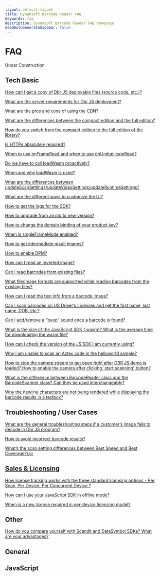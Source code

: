 ```yaml
---
layout: default-layout
title: Dynamsoft Barcode Reader FAQ
keywords: faq
description: Dynamsoft Barcode Reader FAQ Homepage
needAutoGenerateSidebar: false
---
```


# FAQ

Under Construction

## Tech Basic

<a href="{{site.faq}}ways-to-copy-dbr-js-deployable-files.html" target="_blank">How can I get a copy of Dbr JS deployable files (source code, etc.)?</a>

<a href="{{site.faq}}server-requirements-for-dbr-js-deployment.html" target="_blank">What are the server requirements for Dbr JS deployment?</a>

<a href="{{site.faq}}pros-and-cons-of-cdn.html" target="_blank">What are the pros and cons of using the CDN?</a>

<a href="{{site.faq}}differences-between-full-and-compact-editions.html" target="_blank">What are the differences between the compact edition and the full edition?</a>

<a href="{{site.faq}}switch-compact-to-full.html" target="_blank">How do you switch from the compact edition to the full edition of the library?</a>

<a href="{{site.faq}}is-https-required.html" target="_blank">Is HTTPs absolutely required?</a>

<a href="{{site.faq}}use-of-onFrameRead-and-onUnduplicateRead.html" target="_blank">When to use onFrameRead and when to use onUnduplicateRead?</a>

<a href="{{site.faq}}call-loadWasm-proactively.html" target="_blank">Do we have to call loadWasm proactively?</a>

<a href="{{site.faq}}when-loadWasm-is-used.html" target="_blank">When and why loadWasm is used?</a>

<a href="{{site.faq}}differences-between-updateScanSettings-updateVideoSettings-and-updateRuntimeSettings.html" target="_blank">What are the differences between updateScanSettings/updateVideoSettings/updateRuntimeSettings?</a>

<a href="{{site.faq}}different-ways-to-customize-ui.html" target="_blank">What are the different ways to customize the UI?</a>

<a href="{{site.faq}}get-sdk-logs.html" target="_blank">How to get the logs for the SDK?</a>

<a href="{{site.faq}}upgrade-old-to-new.html" target="_blank">How to upgrade from an old to new version?</a>

<a href="{{site.faq}}change-domain-binding-of-product-key.html" target="_blank">How to change the domain binding of your product key?</a>

<a href="{{site.faq}}when-singleFrameMode-is-enabled.html" target="_blank">When is singleFrameMode enabled?</a>

<a href="{{site.faq}}get-intermediate-result-images.html" target="_blank">How to get intermediate result images?</a>

<a href="{{site.faq}}how-to-enable-dpm.html" target="_blank">How to enable DPM?</a>

<a href="{{site.faq}}read-inverted-image.html" target="_blank">How can I read an inverted image?</a>

<a href="{{site.faq}}read-from-existing-files.html" target="_blank">Can I read barcodes from existing files?</a>

<a href="{{site.faq}}formats-supported-for-existing-files.html" target="_blank">What file/image formats are supported while reading barcodes from the existing files?</a>

<a href="{{site.faq}}read-text-from-barcode-image.html" target="_blank">How can I read the text info from a barcode image?</a>

<a href="{{site.faq}}scan-US-drivers-license.html" target="_blank">Can I scan barcodes on US Driver’s Licenses and get the first name, last name, DOB, etc.?</a>

<a href="{{site.faq}}add-remove-beep-sound.html" target="_blank">Can I add/remove a “beep” sound once a barcode is found?</a>

<a href="{{site.faq}}size-of-wasm.html" target="_blank">What is the size of the JavaScript SDK (.wasm)? What is the average time for downloading the wasm file?</a>

<a href="{{site.faq}}check-current-version.html" target="_blank">How can I check the version of the JS SDK I am currently using?</a>

<a href="{{site.faq}}unable-to-scan-aztec-code.html" target="_blank">Why I am unable to scan an Aztec code in the helloworld sample?</a>

<a href="{{site.faq}}stop-camera-to-open-right-away.html" target="_blank">How to stop the camera stream to get open right after DBR JS demo is loaded? How to enable the camera after clicking 'start scanning' button?</a>

<a href="{{site.faq}}difference-between-barcodeReader-and-barcodeScanner.html" target="_blank">What is the difference between BarcodeReader class and the BarcodeScanner class? Can they be used interchangeably?</a>

<a href="{{site.faq}}newline-character-not-being-rendered.html" target="_blank">Why the newline characters are not being rendered while displaying the barcode results in a textbox?</a>

## Troubleshooting / User Cases

<a href="{{site.faq}}general-troubleshooting-steps-for-decode-failure.html" target="_blank">What are the general troubleshooting steps if a customer’s image fails to decode in Dbr JS program?</a>

<a href="{{site.faq}}avoid-incorrect-barcode-results.html" target="_blank">How to avoid incorrect barcode results?</a>

<a href="{{site.faq}}difference-between-bestspeed-and-bestcoverage.html" target="_blank">What’s the scan setting differences between Best Speed and Best Coverage?/a>

## Sales & Licensing

<a href="{{site.faq}}how-license-tracking-works.html" target="_blank">How license tracking works with the three standard licensing options - Per Scan, Per Device, Per Concurrent Device ?</a>

<a href="{{site.faq}}javascript-sdk-offline-mode-use.html" target="_blank">How can I use your JavaScript SDK in offline mode?</a>

<a href="{{site.faq}}new-license-required-per-device-licensing.html" target="_blank">When is a new license required in per-device licensing model?</a>

<a href="{{site.faq}}.html" target="_blank"></a>

<a href="{{site.faq}}.html" target="_blank"></a>

## Other

<a href="{{site.faq}}competitors-comparison.html" target="_blank">How do you compare yourself with Scandit and DataSymbol SDKs? What are your advantages?</a>

<a href="{{site.faq}}.html" target="_blank"></a>

<a href="{{site.faq}}.html" target="_blank"></a>

<a href="{{site.faq}}.html" target="_blank"></a>

<a href="{{site.faq}}.html" target="_blank"></a>

<a href="{{site.faq}}.html" target="_blank"></a>

## General

## JavaScript

